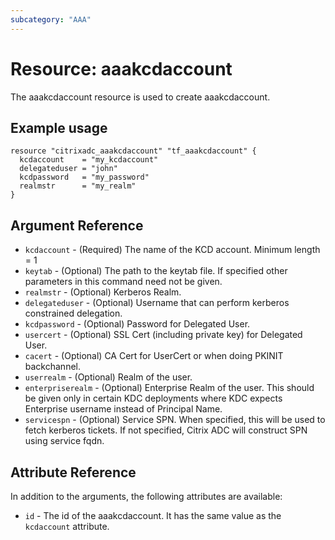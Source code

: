 ```yaml
---
subcategory: "AAA"
---
```


# Resource: aaakcdaccount

The aaakcdaccount resource is used to create aaakcdaccount.


## Example usage

```hcl
resource "citrixadc_aaakcdaccount" "tf_aaakcdaccount" {
  kcdaccount    = "my_kcdaccount"
  delegateduser = "john"
  kcdpassword   = "my_password"
  realmstr      = "my_realm"
}
```


## Argument Reference

* `kcdaccount` - (Required) The name of the KCD account. Minimum length =  1
* `keytab` - (Optional) The path to the keytab file. If specified other parameters in this command need not be given.
* `realmstr` - (Optional) Kerberos Realm.
* `delegateduser` - (Optional) Username that can perform kerberos constrained delegation.
* `kcdpassword` - (Optional) Password for Delegated User.
* `usercert` - (Optional) SSL Cert (including private key) for Delegated User.
* `cacert` - (Optional) CA Cert for UserCert or when doing PKINIT backchannel.
* `userrealm` - (Optional) Realm of the user.
* `enterpriserealm` - (Optional) Enterprise Realm of the user. This should be given only in certain KDC deployments where KDC expects Enterprise username instead of Principal Name.
* `servicespn` - (Optional) Service SPN. When specified, this will be used to fetch kerberos tickets. If not specified, Citrix ADC will construct SPN using service fqdn.


## Attribute Reference

In addition to the arguments, the following attributes are available:

* `id` - The id of the aaakcdaccount. It has the same value as the `kcdaccount` attribute.
